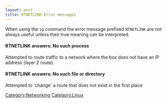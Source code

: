 ```yaml
---
layout: post 
title: RTNETLINK Error messages
---
```


When using the `ip` command the error message prefixed `NTNETLINK` are
not always useful unless their true meaning can be interpreted.

#### RTNETLINK answers: No such process

Attempted to route traffic to a network where the box does not have an
IP address (layer 2 route).

#### RTNETLINK answers: No such file or directory

Attempted to \'change\' a route that does not exist in the first place

[Category:Networking](Category:Networking "wikilink")
[Category:Linux](Category:Linux "wikilink")
